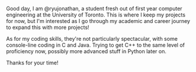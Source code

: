 Good day, I am @ryujonathan, a student fresh out of first year computer engineering at the University of Toronto.
This is where I keep my projects for now, but I'm interested as I go through my academic and career journey to expand this with more projects!

As for my coding skills, they're not particularly spectacular, with some console-line coding in C and Java. Trying to get C++ to the same level of proficiency now,
possibly more advanced stuff in Python later on.

Thanks for your time!
